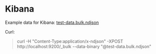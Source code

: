 # Kibana

Example data for Kibana: [test-data.bulk.ndjson](test-data.bulk.ndjson)

Curl:
> curl -H "Content-Type:application/x-ndjson" -XPOST http://localhost:9200/_bulk --data-binary "@test-data.bulk.ndjson"